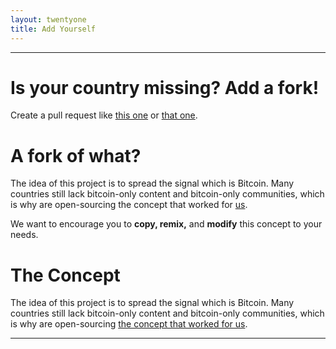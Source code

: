```yaml
---
layout: twentyone
title: Add Yourself
---
```


---

# Is your country missing? Add a fork!

Create a pull request like [this one][PR1] or [that one][PR2]. 

# A fork of what?

The idea of this project is to spread the signal which is Bitcoin. Many countries still lack bitcoin-only content and bitcoin-only communities, which is why are open-sourcing the concept that worked for [us][EINUNDZWANZIG]. 

We want to encourage you to **copy, remix,** and **modify** this concept to your needs.

# The Concept

The idea of this project is to spread the signal which is Bitcoin. Many countries still lack bitcoin-only content and bitcoin-only communities, which is why are open-sourcing [the concept that worked for us][concept]. 

---

[PR1]: https://github.com/twentyone-world/twentyone-world.github.io/pull/1
[PR2]: https://github.com/twentyone-world/twentyone-world.github.io/pull/2
[EINUNDZWANZIG]: https://einundzwanzig.space
[concept]: https://einundzwanzig.space/files/EINUNDZWANZIG-WhatWorkedForUs.pdf
